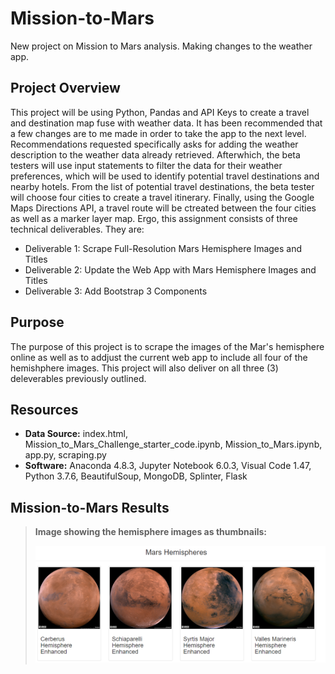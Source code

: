 # Mission-to-Mars
New project on Mission to Mars analysis. Making changes to the weather app.

## Project Overview
This project will be using Python, Pandas and API Keys to create a travel and destination map fuse with weather data. It has been recommended that a few changes are to me made in order to take the app to the next level. Recommendations requested specifically asks for adding the weather description to the weather data already retrieved. Afterwhich, the beta testers will use input statements to filter the data for their weather preferences, which will be used to identify potential travel destinations and nearby hotels. From the list of potential travel destinations, the beta tester will choose four cities to create a travel itinerary. Finally, using the Google Maps Directions API, a travel route will be ctreated between the four cities as well as a marker layer map. Ergo, this assignment consists of three technical deliverables. They are:

- Deliverable 1: Scrape Full-Resolution Mars Hemisphere Images and Titles
- Deliverable 2: Update the Web App with Mars Hemisphere Images and Titles
- Deliverable 3: Add Bootstrap 3 Components

## Purpose
The purpose of this project is to scrape the images of the Mar's hemisphere online as well as to addjust the current web app to include all four of the hemishphere images. This project will also deliver on all three (3) deleverables previously outlined.

## Resources
- **Data Source:** index.html, Mission_to_Mars_Challenge_starter_code.ipynb, Mission_to_Mars.ipynb, app.py, scraping.py
- **Software:** Anaconda 4.8.3, Jupyter Notebook 6.0.3, Visual Code 1.47, Python 3.7.6, BeautifulSoup, MongoDB, Splinter, Flask

## Mission-to-Mars Results
>
>**Image showing the hemisphere images as thumbnails:**
>
>![hemisphere_images](./Resources/hemisphere_images.png)
